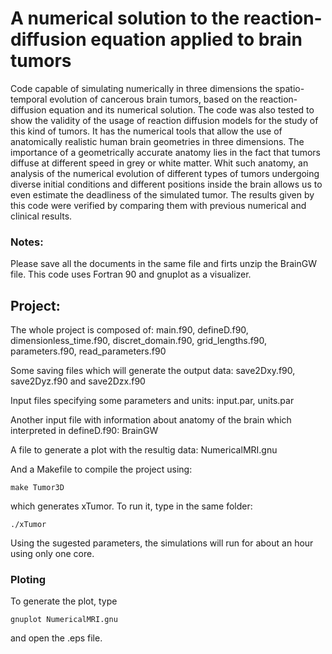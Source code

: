 # A numerical solution to the reaction-diffusion equation applied to brain tumors
Code capable of simulating numerically in three dimensions the spatio-temporal evolution of cancerous brain tumors, based on the reaction-diffusion equation and its numerical solution. The code was also tested to show the validity of the usage of reaction diffusion models for the study of this kind of tumors. It has the numerical tools that allow the use of anatomically realistic human brain geometries in three dimensions. The importance of a geometrically accurate anatomy lies in the fact that tumors diffuse at different speed in grey or white matter. Whit such anatomy, an analysis of the numerical evolution of different types of tumors undergoing diverse initial conditions and different positions inside the brain allows us to even estimate the deadliness of the simulated tumor. 
The results given by this code were verified by comparing them with previous numerical and clinical results. 

### Notes:
Please save all the documents in the same file and firts unzip the BrainGW file. This code uses Fortran 90 and gnuplot as a visualizer.

## Project:
The whole project is composed of:
main.f90, defineD.f90, dimensionless_time.f90, discret_domain.f90, grid_lengths.f90, parameters.f90, read_parameters.f90 

Some saving files which will generate the output data: 
save2Dxy.f90, save2Dyz.f90 and save2Dzx.f90

Input files specifying some parameters and units:
input.par, units.par

Another input file with information about anatomy of the brain which interpreted in defineD.f90:
BrainGW

A file to generate a plot with the resultig data:
NumericalMRI.gnu

And a Makefile to compile the project using:
```
make Tumor3D
```
which generates xTumor. To run it, type in the same folder:
```
./xTumor
```

Using the sugested parameters, the simulations will run for about an hour using only one core. 

### Ploting
To generate the plot, type
```
gnuplot NumericalMRI.gnu
```
and open the .eps file. 
